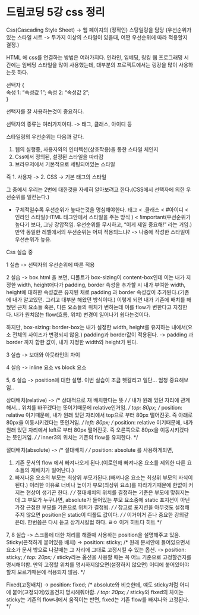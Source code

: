 <h1>드림코딩 5강 css 정리</h1>

Css(Cascading Style Sheet) -> 웹 페이지의 (정적인) 스탕일링을 담당
(우선순위가 있는 스타일 시트 -> 두가지 이상의 스타일이 있을때, 어떤 우선순위에 따라 적용할지 결정.)

HTML 에 css를 연결하는 방법은 여러가지다.
인라인, 임베딩, 링킹
웹 프로그래밍 시간에는 임베딩 스타일을 많이 사용했는데, 대부분의 프로젝트에서는 링캉을 많이 사용하는듯 하다.

선택자 {  
	속성 1: “속성값  1”;
	속성 2: “속성값 2”;	  	
}

선택자를 잘 사용하는것이 중요하다.

선택자의 종류는 여러가지이다.
-> 태그, 클래스, 아이디 등

스타일링의 우선순위는 다음과 같다.
1. 웹의 실행중, 사용자와의 인터렉션(상호작용)을 통한 스타일 체인지
2. Css에서 정의된, 설정된 스타일을 따라감
3. 브라우저에서 기본적으로 세팅되어있는 스타일 

즉 1. 사용자 -> 2. CSS -> 기본 태그의 스타일

그 중에서 우리는 2번에 대한것을 자세히 알아보려고 한다.(CSS에서 선택자에 의한 우선순위를 일컫는다.)
* 구체적일수록 우선순위가 높다는것을 명심해야한다.
태그 < .클래스 < #아이디 < 인라인 스타일(HTML 태그안에서 스타일을 주는 방식 <style></style>) < !important(우선순위가 높다기 보다, 그냥 강압적임. 우선순위를 무시하고, “이게 제일 중요해!” 라는 거임.)
만약 동일한 레벨에서의 우선순위는 어찌 적용되느냐? -> 나중에 작성한 스타일이 우선순위가 높음.

Css 실습 중

1 실습 -> 선택자의 우선순위에 따른 적용

2 실습 ->  box.html 을 보면, 디폴트가 box-sizing이 content-box인데
이는 내가 지정한 width, height애다가 padding, border 속성을 추가할 시 내가 부여한 width, height에 대하한 속성값은 유지된 채로 padding 과 border 속성값이 추가된다.(기존에 내가 알고있던. 그리고 대부분 해왔던 방식이다.)
 이렇게 되면 내가 기존에 배치를 해뒀던 근처 요소들 혹은, 다른 요소들의 위치가 변하는데 이를 flow가 변한다고 지칭한다.
내가 원치않는 flow(흐름, 위치)  변경이 일어나기 쉽다는것이다.
 
하지만, box-sizing: border-box는 내가 설정한 width, height를 유지하는 내에서(요소 전체의 사이즈가 변경되지 않음.) padding과 border값이 적용된다. -> padding 과 border 까지 합한 값이, 내가 지정한 width와 height가 된다.

3 실습 -> 보더와 아웃라인의 차이

4 실습 -> inline 요소 vs block 요소

5, 6 실습 -> position에 대한 설명. 이번 실습이 조금 헷갈리고 일단… 엄청 중요해보임..

상대배치(relative) -> 
/* 상대적으로 재 배치한다는 뜻 */
/* 내가 원래 있던 자리에 관계해서... 위치를 바꾸겠다는 뜻이기때문에 relative인거임. */
top: 80px;
/* position: relative 이기때문에, 내가 원래 있던 자리에서 top으로 부터 80px 떨어진곳. 즉 아래로 80px을 이동시키겠다는 뜻인거임. */
left: 80px;
/* position: relative 이기때문에, 내가 원래 있던 자리에서 left로 부터 80px 떨어진곳. 즉 오른쪽으로 80px을 이동시키겠다는 뜻인거임. */
/* inner3의 위치는 기존의 flow를 유지한다. */

절대배치(absolute) -> 
/* 절대배치 */
/* position: absolute 를 사용하게되면, 
1. 기존 문서의 flow 에서 빠져나오게 된다.(이로인해 빠져나온 요소를 제외한 다른 요소들의 재배치가 일어난다.) 
2. 빠저나온 요소의 부모는 최상위 부모가된다.(빠져나온 요소는 최상위 부모의 자식이된다.)
이러한 이유로 너비나 높이가 부모(최상위 요소)를 따라가기때문에 한없이 커지는 현상이 생기곤 한다. */
/* 절대배치의 위치를 결정하는 기준은 부모에 맞춰지는데 그 부모가 누구냐면, absolute가 들어있는 부모 요소중에 static 포지션이 아닌 가장 근접한 부모를 기준으로 위치가 결정됨. */
/* 참고로 포지션을 아무것도 설정해주지 않으면 position은 static이 디폴트 값이다. */
 /* 이거이거 존나 중요한 강의같은데. 한번쯤은 다시 듣고 상기시킬법 하다. ㄹㅇ 이거 히트다 히트 */

7, 8 실습 -> 스크롤에 대한 처리를 해줄때 사용하는 position을 설명해주고 있음.
Sticky(끈적하게 붙어있음 배치)  -> 
position: sticky;
/* 원래 문서안에 들어있으면서 요소가 문서 밖으로 나갈때는 그 자리에 그대로 고정시킬 수 있는 옵션. -> position: sticky; */
top: 20px;
/* sticky라는 옵션을 사용할 때는 꼭 어느 기준으로 고정할건지를 명시해야함. 만약 고정할 위치를 명시하지않으면(설정하지 않으면) 어디에 붙어있어야할지 모르기때문에 적용되지 않음. */


Fixed(고정배치) ->
position: fixed;
/* absolute와 비슷한데, 얘도 sticky처럼 어디에 붙어(고정되어)있을건지 명시해줘야함. */
top: 20px;
 /* sticky와 fixed의 차이는 sticky는 기존의 flow내에서 움직이는 반면, fixed는 기존 flow를 빠쟈나와 고정된다. */
